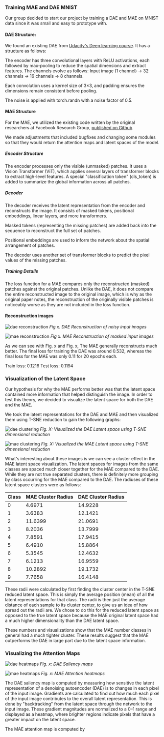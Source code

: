 ### Training MAE and DAE MNIST

Our group decided to start our project by training a DAE and MAE on MNIST data since it was small and easy to prototype with. 

#### DAE Structure:
We found an existing DAE from [Udacity's Deep learning course](https://github.com/udacity/deep-learning-v2-pytorch/blob/master/autoencoder/denoising-autoencoder/Denoising_Autoencoder_Exercise.ipynb). It has a structure as follows:

The encoder has three convolutional layers with ReLU activations, each followed by max-pooling to reduce the spatial dimensions and extract features.
The channels evolve as follows:
Input image (1 channel) → 32 channels → 16 channels → 8 channels.

Each convolution uses a kernel size of 3×3, and padding ensures the dimensions remain consistent before pooling.

The noise is applied with torch.randn with a noise factor of 0.5.

#### MAE Structure
For the MAE, we utilized the existing code written by the original researchers at Facebook Research Group, [published on Github](https://github.com/facebookresearch/mae). 

We made adjustments that included bugfixes and changing some modules so that they would return the attention maps and latent spaces of the model. 

##### Encoder Structure

The encoder processes only the visible (unmasked) patches.
It uses a Vision Transformer (ViT), which applies several layers of transformer blocks to extract high-level features.
A special "classification token" (cls_token) is added to summarize the global information across all patches.

##### Decoder
The decoder receives the latent representation from the encoder and reconstructs the image. It consists of masked tokens, positional embeddings, linear layers, and more transformers.

Masked tokens (representing the missing patches) are added back into the sequence to reconstruct the full set of patches.

Positional embeddings are used to inform the network about the spatial arrangement of patches.

The decoder uses another set of transformer blocks to predict the pixel values of the missing patches.

##### Training Details
The loss function for a MAE compares only the reconstructed (masked) patches against the original patches. Unlike the DAE, it does not compare the entire reconstructed image to the original image, which is why as the original paper notes, the reconstruction of the originally visible patches is noticeably worse as they are not included in the loss function. 

#### Reconstruction images

![dae reconstruction](Reconstructions/dae_reconstruction_original.png)
*Fig x. DAE Reconstruction of noisy input images*

![mae reconstruction](Reconstructions/mae_reconstruction_original.png)
*Fig x. MAE Reconstruction of masked input images*

As we can see with Fig. x and Fig. x, The MAE generally reconstructs much better. The final loss for training the DAE was around 0.532, whereas the final loss for the MAE was only 0.11 for 20 epochs each. 

Train loss: 0.1216
Test loss: 0.1194


### Visualization of the Latent Space

Our hypothesis for why the MAE performs better was that the latent space contained more information that helped distinguish the image. In order to test this theory, we decided to visualize the latent space for both the DAE and the MAE.

We took the latent representations for the DAE and MAE and then visualized them using T-SNE reduction to gain the following graphs:

![dae clustering](Latent_Clustering/dae_latent_clustering.png)
*Fig. X: Visualized the DAE Latent space using T-SNE dimensional reduction*

![mae clustering](Latent_Clustering/mae_latent_clustering.png)
*Fig. X: Visualized the MAE Latent space using T-SNE dimensional reduction*

What's interesting about these images is we can see a cluster effect in the MAE latent space visualization. The latent spaces for images from the same classes are spaced much closer together for the MAE compared to the DAE. While they are not true separated clusters, there is definitely more grouping by class occurring for the MAE compared to the DAE. The radiuses of these latent space clusters were as follows:

| **Class** | **MAE Cluster Radius** | **DAE Cluster Radius** |
|-----------|-------------------------|-------------------------|
| 0         | 4.6971                 | 14.9228                |
| 1         | 3.6383                 | 12.1421                |
| 2         | 11.6399                | 21.0691                |
| 3         | 8.2036                 | 13.7999                |
| 4         | 7.8591                 | 17.9415                |
| 5         | 6.4910                 | 15.8864                |
| 6         | 5.3545                 | 12.4632                |
| 7         | 6.1213                 | 16.9559                |
| 8         | 10.2892                | 19.1732                |
| 9         | 7.7658                 | 16.4148                |

These radii were calculated by first finding the cluster center in the T-SNE reduced latent space. This is simply the average position (mean) of all the latent representations for that class. The radii is then just the average distance of each sample to its cluster center, to give us an idea of how spread out the radii are. We chose to do this for the reduced latent space as opposed to the true latent space because the MAE original latent space had a much higher dimensionality than the DAE latent space. 

These numbers and visualizations show that the MAE number classes in general had a much tighter cluster. These results suggest that the MAE outperforms the DAE in large part due to the latent space information. 

### Visualizing the Attention Maps

![dae heatmaps](Heatmaps/dae_map_4.png)
*Fig. x: DAE Saliency maps*

![mae heatmaps](Heatmaps/mae_map_4.png)
*Fig. x: MAE Attention heatmaps*

The DAE saliency map is computed by measuring how sensitive the latent representation of a denoising autoencoder (DAE) is to changes in each pixel of the input image. Gradients are calculated to find out how much each pixel of the input image contributes to the overall latent representation. This is done by "backtracking" from the latent space through the network to the input image. These gradient magnitudes are normalized to a 0–1 range and displayed as a heatmap, where brighter regions indicate pixels that have a greater impact on the latent space.

The MAE attention map is computed by 


